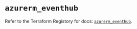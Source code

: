# `azurerm_eventhub`

Refer to the Terraform Registory for docs: [`azurerm_eventhub`](https://registry.terraform.io/providers/hashicorp/azurerm/3.80.0/docs/resources/eventhub).
